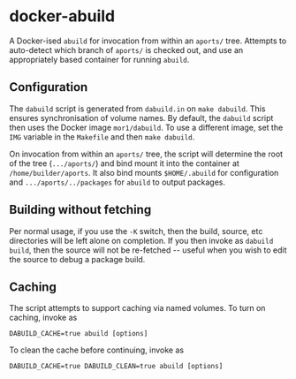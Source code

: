 # docker-abuild

A Docker-ised `abuild` for invocation from within an `aports/` tree. Attempts to auto-detect which branch of `aports/` is checked out, and use an appropriately based container for running `abuild`.

## Configuration

The `dabuild` script is generated from `dabuild.in` on `make dabuild`. This ensures synchronisation of volume names. By default, the `dabuild` script then uses the Docker image `mor1/dabuild`. To use a different image, set the `IMG` variable in the `Makefile` and then `make dabuild`.

On invocation from within an `aports/` tree, the script will determine the root of the tree (`.../aports/`) and bind mount it into the container at `/home/builder/aports`. It also bind mounts `$HOME/.abuild` for configuration and `.../aports/../packages` for `abuild` to output packages.

## Building without fetching

Per normal usage, if you use the `-K` switch, then the build, source, etc directories will be left alone on completion. If you then invoke as `dabuild build`, then the source will not be re-fetched -- useful when you wish to edit the source to debug a package build.

## Caching

The script attempts to support caching via named volumes. To turn on caching, invoke as

``` shell
DABUILD_CACHE=true abuild [options]
```

To clean the cache before continuing, invoke as

``` shell
DABUILD_CACHE=true DABUILD_CLEAN=true abuild [options]
```
